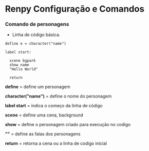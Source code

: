 # Renpy Configuração e Comandos

### Comando de personagens

- Linha de código básica.

```
define e = character("name")

label start: 

  scene bgpark
  show name
  "Hello World"
  
  return
```

**define** = define um personagem

**character("name")** = define o nome do personagem

**label start** = indica o começo da linha de código

**scene** = define uma cena, background

**show** = define o personagem criado para execução no codigo

**""** = define as falas dos personagens

**return** = retorna a cena ou a linha de codigo inicial
